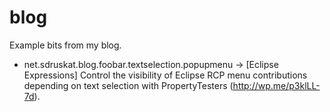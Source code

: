 blog
====

Example bits from my blog.

- net.sdruskat.blog.foobar.textselection.popupmenu -> [Eclipse Expressions] Control the visibility of Eclipse RCP menu contributions depending on text selection with PropertyTesters (http://wp.me/p3klLL-7d).
